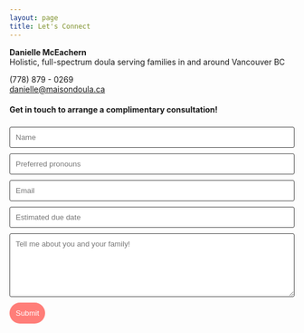 ```yaml
---
layout: page
title: Let's Connect
---
```


__Danielle McEachern__  
Holistic, full-spectrum doula serving families in and around Vancouver BC

(778) 879 - 0269  
danielle@maisondoula.ca


#### Get in touch to arrange a complimentary consultation!
<form class="wj-contact" action="https://formspree.io/mnqdvndq" method="POST">
    <input type="text" name="Name" placeholder="Name">
    <input type="text" name="Preferred pronouns" placeholder="Preferred pronouns">
    <input type="email" name="_replyto" placeholder="Email">
    <input type="text" name="EDD" placeholder="Estimated due date">
    <textarea type="text" name="content" rows="6" placeholder="Tell me about you and your family!"></textarea>
    <input type="hidden" name="redirect_to" value="<https://kinshipdoula.ca/thanks/>">
    <input type="hidden" name="_subject" value="New Doula Inquiry">
    <input type="text" name="_gotcha" style="display:none">
    <input type="submit" value="Submit">
</form>

<style>
form.wj-contact input[type="text"], form.wj-contact input[type="email"], form.wj-contact textarea[type="text"] {
    width: 100%;
    vertical-align: middle;
    margin-top: 0.25em;
    margin-bottom: 0.5em;
    padding: 0.75em;
    font-family: "Josefin Sans", sans-serif;
    font-weight: lighter;
    border-style: solid;
    border-color: #444;
    outline-color: #2e83e6;
    border-width: 1px;
    border-radius: 3px;
    transition: box-shadow .2s ease;
}

form.wj-contact input[type="submit"] {
    outline: none;
    color: white;
    background-color: #FF7E79;
    border-radius: 20px;
    padding: 0.75em;
    margin: 0.25em 0 0 0;
    border: 1px solid transparent;
    height: auto;
}
</style>
